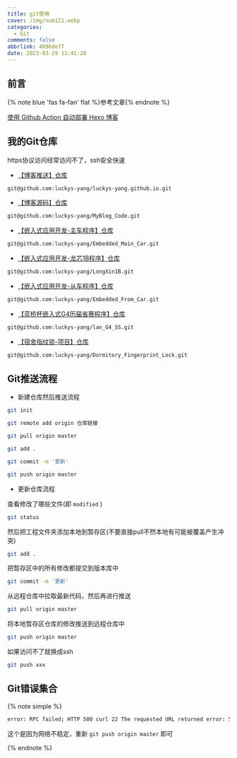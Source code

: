 ```yaml
---
title: git使用
cover: /img/num121.webp
categories:
  - Git
comments: false
abbrlink: 4896de77
date: 2023-03-29 11:41:28
---
```




## 前言

{% note blue 'fas fa-fan' flat %}参考文章{% endnote %}

[使用 Github Action 自动部署 Hexo 博客](https://ll.sc.cn/posts/10d9/)

## 我的Git仓库

https协议访问经常访问不了，ssh安全快速

- [【博客推送】仓库](https://github.com/luckys-yang/luckys-yang.github.io)

```bash
git@github.com:luckys-yang/luckys-yang.github.io.git
```

- [【博客源码】仓库](https://github.com/luckys-yang/my_blog)

```bash
git@github.com:luckys-yang/MyBlog_Code.git
```

- [【嵌入式应用开发-主车程序】仓库](https://github.com/luckys-yang/Embedded_Main_Car)

```bash
git@github.com:luckys-yang/Embedded_Main_Car.git
```

- [【嵌入式应用开发-龙芯1B程序】仓库](https://github.com/luckys-yang/LongXin1B)

```bash
git@github.com:luckys-yang/LongXin1B.git
```

- [【嵌入式应用开发-从车程序】仓库](https://github.com/luckys-yang/Embedded_From_Car)

```bash
git@github.com:luckys-yang/Embedded_From_Car.git
```

- [【蓝桥杯嵌入式G4历届省赛程序】仓库](https://github.com/luckys-yang/lan_G4_SS)

```bash
git@github.com:luckys-yang/lan_G4_SS.git
```

- [【宿舍指纹锁-项目】仓库](https://github.com/luckys-yang/Dormitory_Fingerprint_Lock)

```bash
git@github.com:luckys-yang/Dormitory_Fingerprint_Lock.git
```



## Git推送流程

- 新建仓库然后推送流程

```bash
git init
```

```bash
git remote add origin 仓库链接
```

```bash
git pull origin master
```

```bash
git add .
```

```bash
git commit -m '更新'
```

```bash
git push origin master
```

- 更新仓库流程

查看修改了哪些文件(即 `modified` )

```bash
git status
```

然后把工程文件夹添加本地到暂存区(不要直接pull不然本地有可能被覆盖产生冲突)

```bash
git add .
```

把暂存区中的所有修改都提交到版本库中

```bash
git commit -m '更新'
```

从远程仓库中拉取最新代码，然后再进行推送

```bash
git pull origin master
```

将本地暂存区仓库的修改推送到远程仓库中

```bash
git push origin master
```

如果访问不了就换成ssh

```bash
git push xxx
```



## Git错误集合

{% note simple %}

```bash
error: RPC failed; HTTP 500 curl 22 The requested URL returned error: 500
```

这个是因为网络不稳定，重新 `git push origin master` 即可

{% endnote %}




